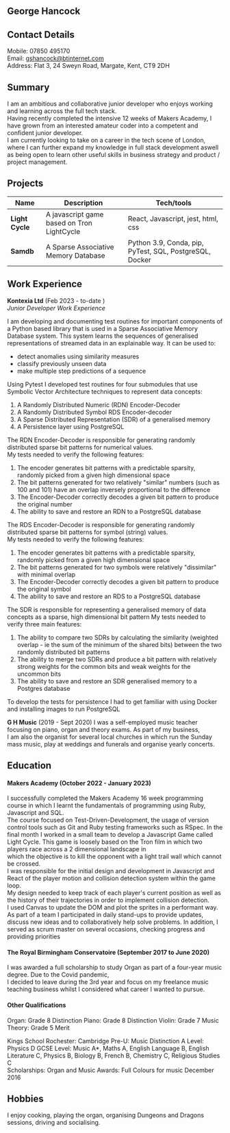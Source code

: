 
## George Hancock

## Contact Details

Mobile: 07850 495170  
Email:  gshancock@btinternet.com  
Address: Flat 3, 24 Sweyn Road, Margate, Kent, CT9 2DH

## Summary
I am an ambitious and collaborative junior developer who enjoys working and learning across the full tech stack.  
Having recently completed the intensive 12 weeks of Makers Academy, I have grown from an interested amateur coder into a competent and confident junior developer.  
I am currently looking to take on a career in the tech scene of London, where I can further expand my knowledge in full stack development aswell as being open to learn other useful skills in business strategy and product / project management.

## Projects

| Name                         | Description                               | Tech/tools                                              |
| ---------------------------- |-------------------------------------------|---------------------------------------------------------|
| **Light Cycle**            | A javascript game based on Tron LightCycle | React, Javascript, jest, html, css                      |
| **Samdb** | A Sparse Associative Memory Database      | Python 3.9, Conda, pip, PyTest, SQL, PostgreSQL, Docker |

## Work Experience

**Kontexia Ltd** (Feb 2023 - to-date )  
_Junior Developer Work Experience_

I am developing and documenting test routines for important components of a Python based library that is used in a Sparse Associative Memory Database system.
This system learns the sequences of generalised representations of streamed data in an explainable way. It can be used to:  
- detect anomalies using similarity measures
- classify previously unseen data
- make multiple step predictions of a sequence 

Using Pytest I developed test routines for four submodules that use Symbolic Vector Architecture techniques to represent data concepts:
1. A Randomly Distributed Numeric (RDN) Encoder-Decoder
2. A Randomly Distributed Symbol RDS Encoder-decoder
3. A Sparse Distributed Representation (SDR) of a generalised memory
4. A Persistence layer using PostgreSQL

The RDN Encoder-Decoder is responsible for generating randomly distributed sparse bit patterns for numerical values.  
My tests needed to verify the following features:
1. The encoder generates bit patterns with a predictable sparsity, randomly picked from a given high dimensional space 
2. The bit patterns generated for two relatively "similar" numbers (such as 100 and 101) have an overlap inversely proportional to the difference
3. The Encoder-Decoder correctly decodes a given bit pattern to produce the original number
4. The ability to save and restore an RDN to a PostgreSQL database

The RDS Encoder-Decoder is responsible for generating randomly distributed sparse bit patterns for symbol (string) values.  
My tests needed to verify the following features:
1. The encoder generates bit patterns with a predictable sparsity, randomly picked from a given high dimensional space 
2. The bit patterns generated for two symbols were relatively "dissimilar" with minimal overlap
3. The Encoder-Decoder correctly decodes a given bit pattern to produce the original symbol
4. The ability to save and restore an RDS to a PostgreSQL database

The SDR is responsible for representing a generalised memory of data concepts as a sparse, high dimensional bit pattern 
My tests needed to verify three main features:
1. The ability to compare two SDRs by calculating the similarity (weighted overlap - ie the sum of the minimum of the shared bits) between the two randomly distributed bit patterns
2. The ability to merge two SDRs and produce a bit pattern with relatively strong weights for the common bits and weak weights for the uncommon bits
3. The ability to save and restore an SDR generalised memory to a Postgres database
 
To develop the tests for persistence I had to get familiar with using Docker and installing images to run PostgreSQL


**G H Music** (2019 - Sept 2020)
I was a self-employed music teacher focusing on piano, organ and theory exams. As part of my business,  
I am also the organist for several local churches in which run the Sunday mass music, play at weddings and funerals and organise yearly concerts.

## Education

#### Makers Academy (October 2022 - January 2023)

I successfully completed the Makers Academy 16 week programming course in which I learnt the fundamentals of programming using Ruby, Javascript and SQL.  
The course focused on Test-Driven-Development, the usage of version control tools such as Git and Ruby testing frameworks such as RSpec. 
In the final month I worked in a small team to develop a Javascript Game called Light Cycle. This game is loosely based on the Tron film in which two players race across a 2 dimensional landscape in  
which the objective is to kill the opponent with a light trail wall which cannot be crossed.  
I was responsible for the initial design and development in Javascript and React of the player motion and collision detection system within the game loop.  
My design needed to keep track of each player's current position as well as the history of their trajectories in order to implement collision detection.  
I used Canvas to update the DOM and plot the sprites in a performant way.  
As part of a team I participated in daily stand-ups to provide updates, discuss new ideas and to collaboratively help solve problems.  In addition, I served as scrum master on several occasions, checking progress and providing priorities  


#### The Royal Birmingham Conservatoire (September 2017 to June 2020)

I was awarded a full scholarship to study Organ as part of a four-year music degree. Due to the Covid pandemic,  
I decided to leave during the 3rd year and focus on my freelance music teaching business whilst I considered what career I wanted to pursue.  


#### Other Qualifications

Organ: Grade 8 Distinction
Piano: Grade 8 Distinction
Violin: Grade 7
Music Theory: Grade 5 Merit

Kings School Rochester:
Cambridge Pre-U: Music Distinction
A Level: Physics D
GCSE Level: Music A*, Maths A, English Language B, English Literature C, Physics B, Biology B, French B, Chemistry C, Religious Studies C  
Scholarships: Organ and Music
Awards: Full Colours for music December 2016

## Hobbies

I enjoy cooking, playing the organ, organising Dungeons and Dragons sessions, driving and socialising.

